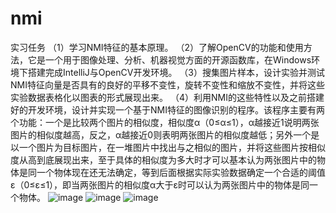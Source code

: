 # nmi

实习任务
（1）学习NMI特征的基本原理。
（2）了解OpenCV的功能和使用方法，它是一个用于图像处理、分析、机器视觉方面的开源函数库，在Windows环境下搭建完成IntelliJ与OpenCV开发环境。
（3）搜集图片样本，设计实验并测试NMI特征向量是否具有的良好的平移不变性，旋转不变性和缩放不变性，并将这些实验数据表格化以图表的形式展现出来。
（4）利用NMI的这些特性以及之前搭建好的开发环境，设计并实现一个基于NMI特征的图像识别的程序。该程序主要有两个功能：一个是比较两个图片的相似度，相似度α（0≤α≤1），α越接近1说明两张图片的相似度越高，反之，α越接近0则表明两张图片的相似度越低；另外一个是以一个图片为目标图片，在一堆图片中找出与之相似的图片，并将这些图片按相似度从高到底展现出来，至于具体的相似度为多大时才可以基本认为两张图片中的物体是同一个物体现在还无法确定，等到后面根据实际实验数据确定一个合适的阈值ε（0≤ε≤1），即当两张图片的相似度α大于ε时可以认为两张图片中的物体是同一个物体。
![image](https://github.com/xueweidongdong/nmi/blob/master/picture/%E5%AE%9E%E9%AA%8C%E6%88%AA%E5%9B%BE1.png)
![image](https://github.com/xueweidongdong/nmi/blob/master/picture/%E5%AE%9E%E9%AA%8C%E6%88%AA%E5%9B%BE2.png)
![image](https://github.com/xueweidongdong/nmi/blob/master/picture/%E5%AE%9E%E9%AA%8C%E6%88%AA%E5%9B%BE0.png)
